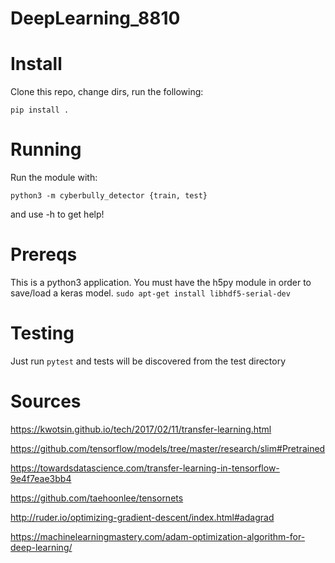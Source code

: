 # DeepLearning_8810

# Install

Clone this repo, change dirs, run the following:

```
pip install .
```

# Running

Run the module with:
```
python3 -m cyberbully_detector {train, test}
```

and use -h to get help!



# Prereqs

This is a python3 application.
You must have the h5py module in order to save/load a keras model.
```sudo apt-get install libhdf5-serial-dev```

# Testing

Just run `pytest` and tests will be discovered from the test directory



# Sources

https://kwotsin.github.io/tech/2017/02/11/transfer-learning.html

https://github.com/tensorflow/models/tree/master/research/slim#Pretrained

https://towardsdatascience.com/transfer-learning-in-tensorflow-9e4f7eae3bb4

https://github.com/taehoonlee/tensornets

http://ruder.io/optimizing-gradient-descent/index.html#adagrad

https://machinelearningmastery.com/adam-optimization-algorithm-for-deep-learning/
